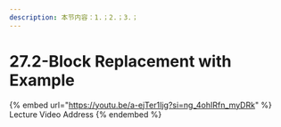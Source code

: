 ```yaml
---
description: 本节内容：1.；2.；3.；
---
```


# 27.2-Block Replacement with Example

{% embed url="https://youtu.be/a-ejTer1Ijg?si=ng_4ohIRfn_myDRk" %}
Lecture Video Address
{% endembed %}
